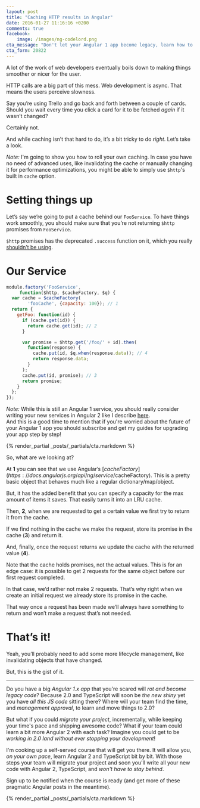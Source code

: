 ```yaml
---
layout: post
title: "Caching HTTP results in Angular"
date: 2016-01-27 11:16:16 +0200
comments: true
facebook:
    image: /images/ng-codelord.png
cta_message: "Don't let your Angular 1 app become legacy, learn how to upgrade it!"
cta_form: 20822
---
```


A lot of the work of web developers eventually boils down to making things smoother or nicer for the user.

HTTP calls are a big part of this mess.
Web development is async.
That means the users perceive slowness.

Say you’re using Trello and go back and forth between a couple of cards.
Should you wait every time you click a card for it to be fetched *again* if it wasn’t changed?

Certainly not.

And while caching isn’t that hard to do, it’s a bit tricky to do *right*.
Let’s take a look.

*Note:* I'm going to show you how to roll your own caching.
In case you have no need of advanced uses, like invalidating the cache or manually changing it for performance optimizations, you might be able to simply use `$http`'s built in `cache` option.

# Setting things up

Let’s say we’re going to put a cache behind our `FooService`.
To have things work smoothly, you should make sure that you’re not returning `$http` promises from `FooService`.

`$http` promises has the deprecated `.success` function on it, which you really [shouldn’t be using](http://www.codelord.net/2015/05/25/dont-use-%24https-success/).

# Our Service

```javascript
module.factory('FooService',
     function($http, $cacheFactory, $q) {
  var cache = $cacheFactory(
        'fooCache', {capacity: 100}); // 1
  return {
    getFoo: function(id) {
      if (cache.get(id)) {
        return cache.get(id); // 2
      }

      var promise = $http.get('/foo/' + id).then(
        function(response) {
          cache.put(id, $q.when(response.data)); // 4
          return response.data;
        }
      );
      cache.put(id, promise); // 3
      return promise;
    }
  };
});
```

*Note:* While this is still an Angular 1 service, you should really consider writing your new services in Angular 2 like I describe [here](http://www.codelord.net/2016/01/07/adding-the-first-angular-2-service-to-your-angular-1-app/).  
And this is a good time to mention that if you're worried about the future of your Angular 1 app you should subscribe and get my guides for upgrading your app step by step!

{% render_partial _posts/_partials/cta.markdown %}

So, what are we looking at?

At **1** you can see that we use Angular’s [$cacheFactory](https://docs.angularjs.org/api/ng/service/$cacheFactory).
This is a pretty basic object that behaves much like a regular dictionary/map/object.

But, it has the added benefit that you can specify a capacity for the max amount of items it saves.
That easily turns it into an LRU cache.

Then, **2**, when we are requested to get a certain value we first try to return it from the cache.

If we find nothing in the cache we make the request, store its promise in the cache (**3**) and return it.

And, finally, once the request returns we update the cache with the returned value (**4**).

Note that the cache holds promises, not the actual values.
This is for an edge case: it is possible to get 2 requests for the same object before our first request completed.

In that case, we’d rather not make 2 requests.
That’s why right when we create an initial request we already store its promise in the cache.

That way once a request has been made we’ll always have something to return and won’t make a request that’s not needed.

# That’s it!

Yeah, you’ll probably need to add some more lifecycle management, like invalidating objects that have changed.

But, this is the gist of it.

<hr>

Do you have a big *Angular 1.x app* that you're scared will *rot and become legacy code*? Because 2.0 and TypeScript will soon be *the new shiny* yet you have *all this JS code* sitting there? Where will your team find the time, and *management approval*, to learn and move things to 2.0?

But what if you could *migrate your project*, incrementally, while keeping your time's pace and shipping awesome code? What if your team could learn a bit more Angular 2 with each task? Imagine you could get to be *working in 2.0 land without ever stopping your development*!

I'm cooking up a self-served course that will get you there. It will allow you, *on your own pace*, learn Angular 2 and TypeScript bit by bit. With those steps your team will migrate your project and soon you'll write all your new code with Angular 2, TypeScript, and *won't have to stay behind*.

Sign up to be notified when the course is ready (and get more of these pragmatic Angular posts in the meantime).

{% render_partial _posts/_partials/cta.markdown %}

